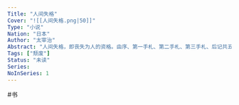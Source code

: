 ```yaml
---
Title: "人间失格"
Cover: "![[人间失格.png|50]]"
Type: "小说"
Nation: "日本"
Author: "太宰治"
Abstract: "人间失格，即丧失为人的资格。由序、第一手札、第二手札、第三手札、后记共五个部分构成，其中序和后记以作者口吻叙说，三个手札则以主人公叶藏的口吻叙述。主人公叶藏胆小懦弱，惧怕世间的情感，不了解人类复杂的思想，继而通过搞笑取乐别人，隐藏真实的自己。后来发现饮酒作乐似乎更能逃避这个世界，于是终日放浪形骸，通过酒精、药物、女人来麻痹自己，最终走向毁灭。他被身为人最真切的痛苦所折磨，终其一生都在自我厌倦下寻求爱，逃避爱，最后只能毁灭自己。"
Tags: ["颓废"]
Status: "未读"
Series: 
NoInSeries: 1
---
```


#书 